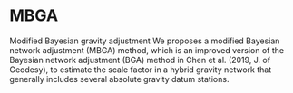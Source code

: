 # MBGA
Modified Bayesian gravity adjustment
We proposes a modified Bayesian network adjustment (MBGA) method, which is an improved version of the Bayesian network adjustment (BGA) method in Chen et al. (2019, J. of Geodesy), to estimate the scale factor in a hybrid gravity network that generally includes several absolute gravity datum stations.
